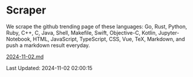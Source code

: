 # Scraper

We scrape the github trending page of these languages: Go, Rust, Python, Ruby, C++, C, Java, Shell, Makefile, Swift, Objective-C, Kotlin, Jupyter-Notebook, HTML, JavaScript, TypeScript, CSS, Vue, TeX, Markdown, and push a markdown result everyday.

[2024-11-02.md](https://github.com/cumthxy/github-trending-backup/blob/master/2024-11-02.md)

Last Updated: 2024-11-02 02:00:15